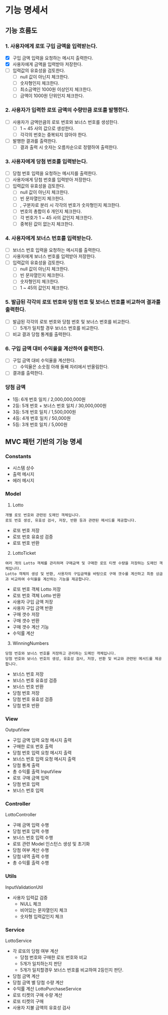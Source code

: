 # 기능 명세서


## 기능 흐름도

### 1. 사용자에게 로또 구입 금액을 입력받는다.
-[x] 구입 금액 입력을 요청하는 메시지 출력한다.
-[x] 사용자에게 금액을 입력받아 저장한다.
-[ ] 입력값의 유효성을 검토한다.
  -[ ] null 값이 아닌지 체크한다.
  -[ ] 숫자형인지 체크한다.
  -[ ] 최소금액인 1000원 이상인지 체크한다.
  -[ ] 금액이 1000원 단위인지 체크한다.
### 2. 사용자가 입력한 로또 금액의 수량만큼 로또를 발행한다.
-[ ] 사용자가 금액만큼의 로또 번호와 보너스 번호를 생성한다.
  -[ ] 1 ~ 45 사의 값으로 생성한다.
  -[ ] 각각의 번호는 중복되지 않아야 한다.
-[ ] 발행한 결과를 출력한다.
  -[ ] 결과 출력 시 숫자는 오름차순으로 정렬하여 출력한다.
### 3. 사용자에게 당첨 번호를 입력받는다.
-[ ] 당첨 번호 입력을 요청하는 메시지를 출력한다.
-[ ] 사용자에게 당첨 번호를 입력받아 저장한다.
-[ ] 입력값의 유효성을 검토한다.
  -[ ] null 값이 아닌지 체크한다.
  -[ ] 빈 문자열인지 체크한다.
  -[ ] , 구분자로 분리 시 각각의 번호가 숫자형인지 체크한다.
  -[ ] 번호의 총합이 6 개인지 체크한다.
  -[ ] 각 번호가 1 ~ 45 사의 값인지 체크한다.
  -[ ] 중복된 값이 없는지 체크한다.
### 4. 사용자에게 보너스 번호를 입력받는다.
-[ ] 보너스 번호 입력을 요청하는 메시지를 출력한다.
-[ ] 사용자에게 보너스 번호를 입력받아 저장한다.
-[ ] 입력값의 유효성을 검토한다.
  -[ ] null 값이 아닌지 체크한다.
  -[ ] 빈 문자열인지 체크한다.
  -[ ] 숫자형인지 체크한다.
  -[ ] 1 ~ 45의 값인지 체크한다.
### 5. 발급된 각각의 로또 번호와 당첨 번호 및 보너스 번호를 비교하여 결과를 출력한다.
-[ ] 발급된 각각의 로또 번호와 당첨 번호 및 보너스 번호를 비교한다.
  -[ ] 5개가 일치할 경우 보너스 번호를 비교한다.
-[ ] 비교 결과 당첨 통계를 출력한다.
 
### 6. 구입 금액 대비 수익율을 계산하여 출력한다.
-[ ] 구입 금액 대비 수익율을 계산한다.
  -[ ] 수익율은 소숫점 아래 둘째 자리에서 반올림한다.
-[ ] 결과를 출력한다.

### 당첨 금액
- 1등: 6개 번호 일치 / 2,000,000,000원
- 2등: 5개 번호 + 보너스 번호 일치 / 30,000,000원
- 3등: 5개 번호 일치 / 1,500,000원
- 4등: 4개 번호 일치 / 50,000원
- 5등: 3개 번호 일치 / 5,000원

## MVC 패턴 기반의 기능 명세

### Constants
- 시스템 상수
- 출력 메시지
- 에러 메시지

### Model
1. Lotto
```
개별 로또 번호와 관련된 도메인 객체입니다.
로또 번호 생성, 유효성 검사, 저장, 반환 등과 관련된 메서드를 제공합니다.
```
- 로또 번호 저장
- 로또 번호 유효성 검증
- 로또 번호 반환

2. LottoTicket
```
여러 개의 Lotto 객체를 관리하며 구매금액 및 구매한 로또 티켓 수량을 저장하는 도메인 객체입니다. 
Lotto 객체의 생성 및 반환, 사용자의 구입금액을 바탕으로 구매 갯수를 계산하고 최종 상금과 비교하여 수익율을 계산하는 기능을 제공합니다. 
```

- 로또 번호 객체 Lotto 저장
- 로또 번호 객체 Lotto 반환
- 사용자 구입 금액 저장
- 사용자 구입 금액 반환
- 구매 갯수 저장
- 구매 갯수 반환
- 구매 갯수 계산 기능
- 수익률 계산

3. WinningNumbers
```
당첨 번호와 보너스 번호를 저장하고 관리하는 도메인 객체입니다.
당첨 번호와 보너스 번호의 생성, 유효성 검사, 저장, 반환 및 비교와 관련된 메서드를 제공합니다.
```
- 보너스 번호 저장
- 보너스 번호 유효성 검증
- 보너스 번호 반환
- 당첨 번호 저장
- 당첨 번호 유효성 검증
- 당첨 번호 반환

### View
OutputView
- 구입 금액 입력 요청 메시지 출력
- 구매한 로또 번호 출력
- 당첨 번호 입력 요청 메시지 출력
- 보너스 번호 입력 요청 메시지 출력
- 당첨 통계 출력
- 총 수익률 출력
InputView
- 로또 구매 금액 입력
- 당첨 번호 입력
- 보너스 번호 입력

### Controller
LottoController
- 구매 금액 입력 수행
- 당첨 번호 입력 수행
- 보너스 번호 입력 수행
- 로또 관련 Model 인스턴스 생성 및 초기화
- 당첨 여부 계산 수행
- 당첨 내역 출력 수행
- 총 수익률 출력 수행

### Utils
InputValidationUtil
- 사용자 입력값 검증
  - NULL 체크
  - 비어있는 문자열인지 체크
  - 숫자형 입력값인지 체크

### Service
LottoService
- 각 로또의 당첨 여부 계산
  - 당첨 번호와 구매한 로또 번호와 비교
  - 5개가 일치하는지 판단
  - 5개가 일치할경우 보너스 번호를 비교하여 2등인지 판단.
- 당첨 금액 계산
- 당첨 금액 별 당첨 수량 계산
- 수익률 계산
LottoPurchaseService
- 로또 티켓의 구매 수량 계산
- 로또 티켓의 구매
- 사용자 지불 금액의 유효성 검사



